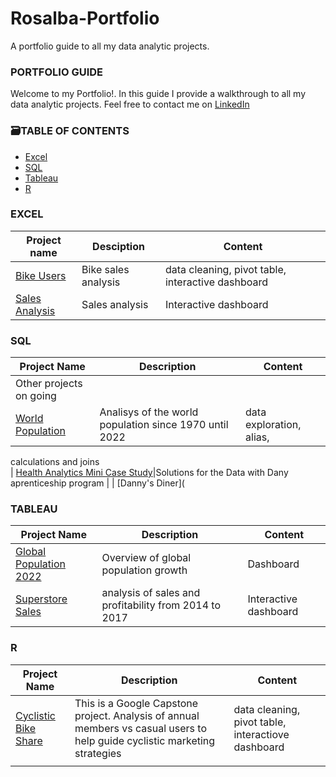 # Rosalba-Portfolio
A portfolio guide to all my data analytic projects.

### PORTFOLIO GUIDE ###

Welcome to my Portfolio!. In this guide I provide a walkthrough to all my data analytic projects.
Feel free to contact me on [LinkedIn](https://www.linkedin.com/in/rosalba-martin-miami/)


### 🗃️TABLE OF CONTENTS ###

* [Excel](https://github.com/rosalbamartin/Rosalba-Portfolio#Excel)
* [SQL](https://github.com/rosalbamartin/Rosalba-Portfolio#SQL)
* [Tableau](https://github.com/rosalbamartin/Rosalba-Portfolio#Tableau)
* [R](https://github.com/rosalbamartin/Rosalba-Portfolio#R) 



### EXCEL ###
| Project name                                                                                        | Desciption           | Content                                            |
|-----------------------------------------------------------------------------------------------------|----------------------|----------------------------------------------------|
|  [Bike Users](https://github.com/rosalbamartin/Excel/blob/main/Bike%20users%20EXCEL%20Project.xlsx) |  Bike sales analysis | data cleaning, pivot table, interactive dashboard  |
|  [Sales Analysis](https://github.com/rosalbamartin/Excel/blob/main/Bike%20users%20EXCEL%20Project.xlsx)| Sales analysis |Interactive dashboard                             |


### SQL ###


| Project Name                 |         Description                                                         | Content                                            |
| ---------------------------- | ------------------------------------------------------- | -----------------------------------------------------------------------|
| Other projects on going|  
| [World Population](https://github.com/rosalbamartin/SQL/blob/main/World%20Population)| Analisys of the world population since 1970 until 2022 |   data exploration, alias, 
calculations and joins     
| [Health Analytics Mini Case Study](https://github.com/rosalbamartin/SQL/blob/main/Danny's%20Diner.md)|Solutions for the Data with Dany aprenticeship program |
| [Danny's Diner](                                                                                                                                                           


### TABLEAU ###
 
| Project Name                 |         Description                                                         | Content                                            |
| ---------------------------- | ------------------------------------------------------- | -----------------------------------------------------------------------|
| [Global Population 2022](https://public.tableau.com/app/profile/rosalba.martin/viz/GlobalPopulation2022/Dashboard1)                  |        Overview of global population growth       | Dashboard                                                      |                                             |                                  |
| [Superstore Sales](https://public.tableau.com/app/profile/rosalba.martin/viz/SuperstoreAnalysis_16709485167360/Dashboard1)           |      analysis of sales and profitability from 2014 to 2017    |  Interactive dashboard                              |                                             |                             |

### R ###
                                                
| Project Name                 |         Description                                                         | Content                                            |
| ---------------------------- | ------------------------------------------------------- | -----------------------------------------------------------------------|
| [Cyclistic Bike Share](https://github.com/rosalbamartin/Cyclistic-Bike-share-Data-Analysis)      | This is a Google Capstone project. Analysis of annual members vs casual users to help guide cyclistic marketing strategies                       | data cleaning, pivot table, interactiove dashboard                               |
|                              |                                                                      |                                                            |
